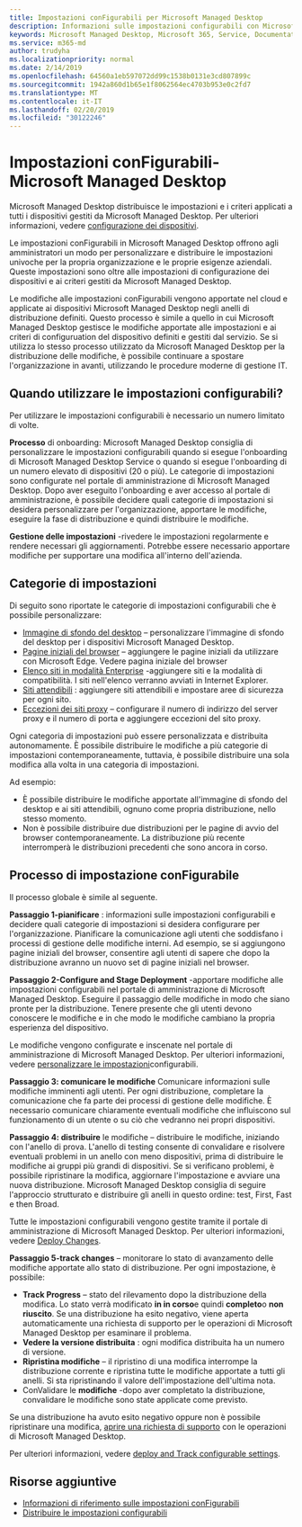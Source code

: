 ```yaml
---
title: Impostazioni conFigurabili per Microsoft Managed Desktop
description: Informazioni sulle impostazioni configurabili con Microsoft Managed Desktop
keywords: Microsoft Managed Desktop, Microsoft 365, Service, Documentation, Settings, impostazioni configurabili
ms.service: m365-md
author: trudyha
ms.localizationpriority: normal
ms.date: 2/14/2019
ms.openlocfilehash: 64560a1eb597072dd99c1538b0131e3cd807899c
ms.sourcegitcommit: 1942a860d1b65e1f8062564ec4703b953e0c2fd7
ms.translationtype: MT
ms.contentlocale: it-IT
ms.lasthandoff: 02/20/2019
ms.locfileid: "30122246"
---
```

# <a name="configurable-settings---microsoft-managed-desktop"></a>Impostazioni conFigurabili-Microsoft Managed Desktop

Microsoft Managed Desktop distribuisce le impostazioni e i criteri applicati a tutti i dispositivi gestiti da Microsoft Managed Desktop. Per ulteriori informazioni, vedere [configurazione dei dispositivi](../service-description/device-policies.md).

Le impostazioni conFigurabili in Microsoft Managed Desktop offrono agli amministratori un modo per personalizzare e distribuire le impostazioni univoche per la propria organizzazione e le proprie esigenze aziendali. Queste impostazioni sono oltre alle impostazioni di configurazione dei dispositivi e ai criteri gestiti da Microsoft Managed Desktop.  

Le modifiche alle impostazioni conFigurabili vengono apportate nel cloud e applicate ai dispositivi Microsoft Managed Desktop negli anelli di distribuzione definiti. Questo processo è simile a quello in cui Microsoft Managed Desktop gestisce le modifiche apportate alle impostazioni e ai criteri di configuruation del dispositivo definiti e gestiti dal servizio. Se si utilizza lo stesso processo utilizzato da Microsoft Managed Desktop per la distribuzione delle modifiche, è possibile continuare a spostare l'organizzazione in avanti, utilizzando le procedure moderne di gestione IT.

## <a name="when-to-use-configurable-settings"></a>Quando utilizzare le impostazioni configurabili?

Per utilizzare le impostazioni configurabili è necessario un numero limitato di volte. 

**Processo** di onboarding: Microsoft Managed Desktop consiglia di personalizzare le impostazioni configurabili quando si esegue l'onboarding di Microsoft Managed Desktop Service o quando si esegue l'onboarding di un numero elevato di dispositivi (20 o più). Le categorie di impostazioni sono configurate nel portale di amministrazione di Microsoft Managed Desktop. Dopo aver eseguito l'onboarding e aver accesso al portale di amministrazione, è possibile decidere quali categorie di impostazioni si desidera personalizzare per l'organizzazione, apportare le modifiche, eseguire la fase di distribuzione e quindi distribuire le modifiche.

**Gestione delle impostazioni** -rivedere le impostazioni regolarmente e rendere necessari gli aggiornamenti. Potrebbe essere necessario apportare modifiche per supportare una modifica all'interno dell'azienda.   

## <a name="setting-categories"></a>Categorie di impostazioni

Di seguito sono riportate le categorie di impostazioni configurabili che è possibile personalizzare:
- [Immagine di sfondo del desktop](config-setting-ref.md#desktop-background-picture) – personalizzare l'immagine di sfondo del desktop per i dispositivi Microsoft Managed Desktop. 
- [Pagine iniziali del browser](config-setting-ref.md#browser-start-pages) – aggiungere le pagine iniziali da utilizzare con Microsoft Edge. Vedere pagina iniziale del browser
- [Elenco siti in modalità Enterprise](config-setting-ref.md#enterprise-mode-site-list-location) -aggiungere siti e la modalità di compatibilità. I siti nell'elenco verranno avviati in Internet Explorer. 
- [Siti attendibili](config-setting-ref.md#trusted-sites) : aggiungere siti attendibili e impostare aree di sicurezza per ogni sito. 
- [Eccezioni dei siti proxy](config-setting-ref.md#proxy) – configurare il numero di indirizzo del server proxy e il numero di porta e aggiungere eccezioni del sito proxy.

Ogni categoria di impostazioni può essere personalizzata e distribuita autonomamente. È possibile distribuire le modifiche a più categorie di impostazioni contemporaneamente, tuttavia, è possibile distribuire una sola modifica alla volta in una categoria di impostazioni.

Ad esempio:
- È possibile distribuire le modifiche apportate all'immagine di sfondo del desktop e ai siti attendibili, ognuno come propria distribuzione, nello stesso momento. 
- Non è possibile distribuire due distribuzioni per le pagine di avvio del browser contemporaneamente. La distribuzione più recente interromperà le distribuzioni precedenti che sono ancora in corso.

## <a name="configurable-setting-process"></a>Processo di impostazione conFigurabile

Il processo globale è simile al seguente. 

**Passaggio 1-pianificare** : informazioni sulle impostazioni configurabili e decidere quali categorie di impostazioni si desidera configurare per l'organizzazione. Pianificare la comunicazione agli utenti che soddisfano i processi di gestione delle modifiche interni. Ad esempio, se si aggiungono pagine iniziali del browser, consentire agli utenti di sapere che dopo la distribuzione avranno un nuovo set di pagine iniziali nel browser.  

**Passaggio 2-Configure and Stage Deployment** -apportare modifiche alle impostazioni configurabili nel portale di amministrazione di Microsoft Managed Desktop. Eseguire il passaggio delle modifiche in modo che siano pronte per la distribuzione. Tenere presente che gli utenti devono conoscere le modifiche e in che modo le modifiche cambiano la propria esperienza del dispositivo.   

Le modifiche vengono configurate e inscenate nel portale di amministrazione di Microsoft Managed Desktop. Per ulteriori informazioni, vedere [personalizzare le impostazioni](config-setting-ref.md)configurabili. 

**Passaggio 3: comunicare le modifiche** Comunicare informazioni sulle modifiche imminenti agli utenti. Per ogni distribuzione, completare la comunicazione che fa parte dei processi di gestione delle modifiche. È necessario comunicare chiaramente eventuali modifiche che influiscono sul funzionamento di un utente o su ciò che vedranno nei propri dispositivi.

**Passaggio 4: distribuire** le modifiche – distribuire le modifiche, iniziando con l'anello di prova. L'anello di testing consente di convalidare e risolvere eventuali problemi in un anello con meno dispositivi, prima di distribuire le modifiche ai gruppi più grandi di dispositivi. Se si verificano problemi, è possibile ripristinare la modifica, aggiornare l'impostazione e avviare una nuova distribuzione. Microsoft Managed Desktop consiglia di seguire l'approccio strutturato e distribuire gli anelli in questo ordine: test, First, Fast e then Broad.   

Tutte le impostazioni configurabili vengono gestite tramite il portale di amministrazione di Microsoft Managed Desktop. Per ulteriori informazioni, vedere [Deploy Changes](config-setting-deploy.md). 

**Passaggio 5-track changes** – monitorare lo stato di avanzamento delle modifiche apportate allo stato di distribuzione. Per ogni impostazione, è possibile:
- **Track Progress** – stato del rilevamento dopo la distribuzione della modifica. Lo stato verrà modificato **in in corso**e quindi **completo**o **non riuscito**. Se una distribuzione ha esito negativo, viene aperta automaticamente una richiesta di supporto per le operazioni di Microsoft Managed Desktop per esaminare il problema.  
- **Vedere la versione distribuita** : ogni modifica distribuita ha un numero di versione.
- **Ripristina modifiche** – il ripristino di una modifica interrompe la distribuzione corrente e ripristina tutte le modifiche apportate a tutti gli anelli. Si sta ripristinando il valore dell'impostazione dell'ultima nota.
- ConValidare le **modifiche** -dopo aver completato la distribuzione, convalidare le modifiche sono state applicate come previsto.  

Se una distribuzione ha avuto esito negativo oppure non è possibile ripristinare una modifica, [aprire una richiesta di supporto](admin-support.md) con le operazioni di Microsoft Managed Desktop. 

Per ulteriori informazioni, vedere [deploy and Track configurable settings](config-setting-deploy.md).

## <a name="additional-resources"></a>Risorse aggiuntive
- [Informazioni di riferimento sulle impostazioni conFigurabili](config-setting-ref.md) 
- [Distribuire le impostazioni configurabili](config-setting-deploy.md) 
